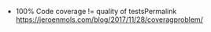 * 100% Code coverage != quality of testsPermalink \
https://jeroenmols.com/blog/2017/11/28/coveragproblem/

